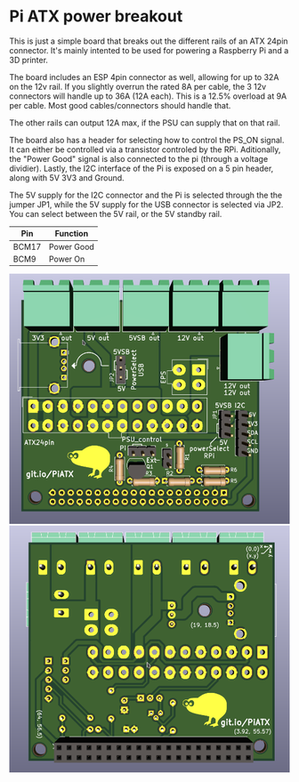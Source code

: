 # Pi ATX power breakout

This is just a simple board that breaks out the different rails of an ATX 24pin connector. It's mainly intented to be used for powering a Raspberry Pi and a 3D printer.

The board includes an ESP 4pin connector as well, allowing for up to 32A on the 12v rail. If you slightly overrun the rated 8A per cable, the 3 12v connectors will handle up to 36A (12A each). This is a 12.5% overload at 9A per cable. Most good cables/connectors should handle that.

The other rails can output 12A max, if the PSU can supply that on that rail.

The board also has a header for selecting how to control the PS_ON signal. It can either be controlled via a transistor controled by the RPi. Aditionally, the "Power Good" signal is also connected to the pi (through a voltage dividier).
Lastly, the I2C interface of the Pi is exposed on a 5 pin header, along with 5V 3V3 and Ground.

The 5V supply for the I2C connector and the Pi is selected through the the jumper JP1, while the 5V supply for the USB connector is selected via JP2. You can select between the 5V rail, or the 5V standby rail.

| Pin   | Function   |
|-------|------------|
| BCM17 | Power Good |
| BCM9  | Power On   |

![](images/top.png)
![](images/bot.png)
